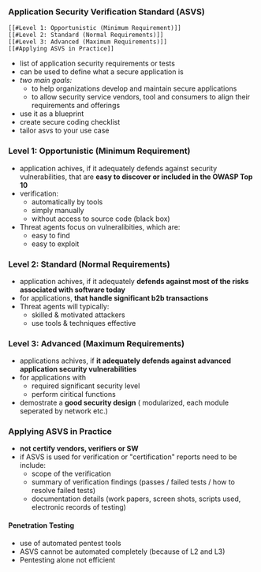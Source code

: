 ### Application Security Verification Standard (ASVS)
	[[#Level 1: Opportunistic (Minimum Requirement)]]
	[[#Level 2: Standard (Normal Requirements)]]
	[[#Level 3: Advanced (Maximum Requirements)]]
	[[#Applying ASVS in Practice]]

- list of application security requirements or tests
- can be used to define what a secure application is
- _two main goals:_
	- to help organizations develop and maintain secure applications
	- to allow security service vendors, tool and consumers to align their requirements and offerings
- use it as a blueprint
- create secure coding checklist
- tailor asvs to your use case

### Level 1: Opportunistic (Minimum Requirement)
- application achives, if it adequately defends against security vulnerabilities, that are __easy to discover or included in the OWASP Top 10__
- verification:
	- automatically by tools
	- simply manually
	- without access to source code (black box)
- Threat agents focus on vulneralibities, which are:
	- easy to find
	- easy to exploit

### Level 2: Standard (Normal Requirements)
- application achives, if it adequately __defends against most of the risks associated with software today__
- for applications, __that handle significant b2b transactions__
- Threat agents will typically:
	- skilled & motivated attackers 
	- use tools & techniques effective

### Level 3: Advanced (Maximum Requirements)
- applications achives, if __it adequately defends against advanced application security vulnerabilities__ 
- for applications with
	- required significant security level
	- perform ciritical functions
- demostrate a __good security design__ ( modularized, each module seperated by network etc.)

### Applying ASVS in Practice
- __not certify vendors, verifiers or SW__
- if ASVS is used for verification or "certification" reports need to be include:
	- scope of the verification
	- summary of verification findings (passes / failed tests / how to resolve failed tests)
	- documentation details (work papers, screen shots, scripts used, electronic records of testing)
#### Penetration Testing
 - use of automated pentest tools
 - ASVS cannot be automated completely (because of L2 and L3)
 - Pentesting alone not efficient